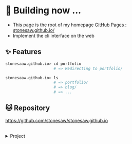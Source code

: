 # 🔨 Building now ...
- This page is the root of my homepage [GitHub Pages : stonesaw.github.io/](https://stonesaw.github.io/)
- Implement the cli interface on the web

## ✨ Features
```bash
stonesaaw.github.io> cd portfolio
                     # => Redirecting to portfolio/

stonesaaw.github.io> ls
                     # => portfolio/
                     # => blog/
                     # => ...
```
## 🐱 Repository
  https://github.com/stonesaw/stonesaw.github.io

<br>

<details><summary>Project</summary><div>
  
## Project setup
```
npm install
```

### Compiles and hot-reloads for development
```
npm run serve
```

### Compiles and minifies for production
```
npm run build
```

### Lints and fixes files
```
npm run lint
```

### Customize configuration
See [Configuration Reference](https://cli.vuejs.org/config/).

</div></details>
